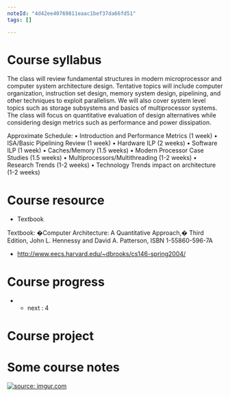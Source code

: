 ```yaml
---
noteId: "4d42ee40769811eaac1bef37da66fd51"
tags: []

---
```


# Course syllabus 

The class will review fundamental structures in modern microprocessor and computer system architecture design.  Tentative topics will include computer organization, instruction set design, memory system design, pipelining, and other techniques to exploit parallelism.  We will also cover system level topics such as storage subsystems and basics of multiprocessor systems.  The class will focus on quantitative evaluation of design alternatives while considering design metrics such as performance and power dissipation.


Approximate Schedule: •     Introduction and Performance Metrics (1 week) •     ISA/Basic Pipelining Review (1 week) •     Hardware ILP (2 weeks) •     Software ILP (1 week) •     Caches/Memory (1.5 weeks) •     Modern Processor Case Studies (1.5 weeks) •     Multiprocessors/Multithreading (1-2 weeks) •     Research Trends (1-2 weeks) •     Technology Trends impact on architecture (1-2 weeks)


# Course resource 
+ Textbook

Textbook: �Computer Architecture: A Quantitative Approach,� Third Edition,
John L. Hennessy and David A. Patterson, ISBN 1-55860-596-7A


+ http://www.eecs.harvard.edu/~dbrooks/cs146-spring2004/


# Course progress 
+ 
    + next : 4


# Course project 



# Some course notes 

<a href="https://imgur.com/mJ7KKfr"><img src="https://i.imgur.com/mJ7KKfr.png" title="source: imgur.com" /></a>



